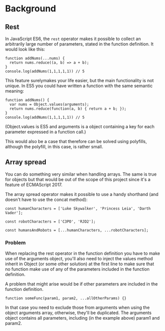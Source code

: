 # Background


## Rest

In JavaScript ES6, the `rest`  operator makes it possible to
collect an arbitrarily large number of parameters, stated in
the function definition. It would look like this:

```
function addNums(...nums) {
  return nums.reduce((a, b) => a + b);
}
console.log(addNums(1,1,1,1,1)) // 5
```

This  feature surelymakes  your  life easier,  but the  main
functionality is not unique. In ES5 you could have written a
function with the same semantic meaning:

```
function addNums() {
  var nums = Object.values(arguments);
  return nums.reduce(function(a, b) { return a + b; });
}
console.log(addNums(1,1,1,1,1)) // 5
```

(Object.values is ES5 and arguments is a object containing a
key for each parameter expressed in a function call.)

This would also be a case that therefore can be solved using
polyfills, although  the polyfill,  in this case,  is rather
small.


## Array spread
You can do something very  similar when handling arrays. The
same is true for objects but  that would be out of the scope
of this project since it's a feature of ECMAScript 2017.

The array spread  operator makes it possible to  use a handy
shorthand (and doesn't have to use the concat method):

```
const humanCharacters = ['Luke Skywalker', 'Princess Leia', 'Darth Vader'];

const robotCharacters = ['C3PO', 'RJD2'];

const humansAndRobots = [...humanCharacters, ...robotCharacters];
```

### Problem
When replacing the rest  operator in the function definition
you have  to make use  of the arguments object,  you'll also
need to inject the values  method inherit in Object (or some
other  solution) at  the first  line  to make  sure that  no
function make use  of any of the parameters  included in the
function definition.

A problem that might arise  would be if other parameters are
included in the function definition.

```
function someFunc(param1, param2, ...allOtherParams) {}
```

In that case  you need to exclude those  from arguments when
using  the object  arguments  array,  otherwise, they'll  be
duplicated.  The arguments  object contains  all parameters,
including (in the example above) param1 and param2.





